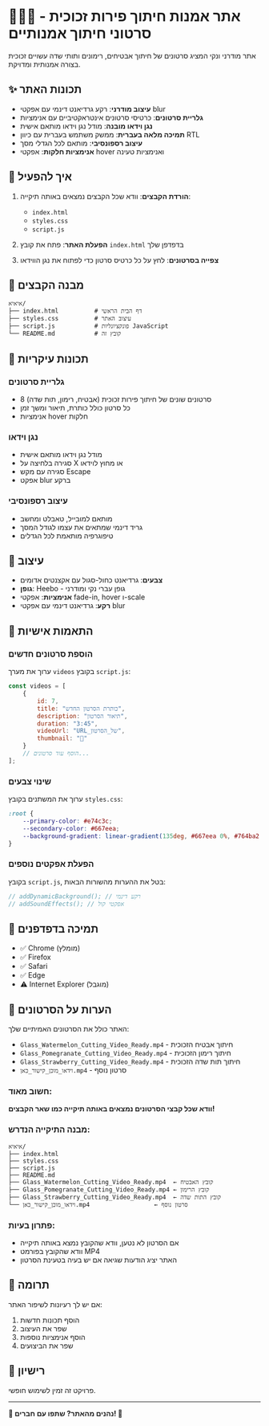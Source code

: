 # 🍉🍎🍓 אתר אמנות חיתוך פירות זכוכית - סרטוני חיתוך אמנותיים

אתר מודרני ונקי המציג סרטונים של חיתוך אבטיחים, רימונים ותותי שדה עשויים זכוכית בצורה אמנותית ומדויקת.

## ✨ תכונות האתר

- **עיצוב מודרני**: רקע גרדיאנט דינמי עם אפקטי blur
- **גלריית סרטונים**: כרטיסי סרטונים אינטראקטיביים עם אנימציות
- **נגן וידאו מובנה**: מודל נגן וידאו מותאם אישית
- **תמיכה מלאה בעברית**: ממשק משתמש בעברית עם כיוון RTL
- **עיצוב רספונסיבי**: מותאם לכל הגדלי מסך
- **אנימציות חלקות**: אפקטי hover ואנימציות טעינה

## 🚀 איך להפעיל

1. **הורדת הקבצים**: וודא שכל הקבצים נמצאים באותה תיקייה:
   - `index.html`
   - `styles.css`
   - `script.js`

2. **הפעלת האתר**: פתח את קובץ `index.html` בדפדפן שלך

3. **צפייה בסרטונים**: לחץ על כל כרטיס סרטון כדי לפתוח את נגן הווידאו

## 📁 מבנה הקבצים

```
איאיא/
├── index.html          # דף הבית הראשי
├── styles.css          # עיצוב האתר
├── script.js           # פונקציונליות JavaScript
└── README.md           # קובץ זה
```

## 🎯 תכונות עיקריות

### גלריית סרטונים
- 8 סרטונים שונים של חיתוך פירות זכוכית (אבטיח, רימון, תות שדה)
- כל סרטון כולל כותרת, תיאור ומשך זמן
- אנימציות hover חלקות

### נגן וידאו
- מודל נגן וידאו מותאם אישית
- סגירה בלחיצה על X או מחוץ לוידאו
- סגירה עם מקש Escape
- אפקט blur ברקע

### עיצוב רספונסיבי
- מותאם למובייל, טאבלט ומחשב
- גריד דינמי שמתאים את עצמו לגודל המסך
- טיפוגרפיה מותאמת לכל הגדלים

## 🎨 עיצוב

- **צבעים**: גרדיאנט כחול-סגול עם אקצנטים אדומים
- **גופן**: Heebo - גופן עברי נקי ומודרני
- **אנימציות**: אפקטי fade-in, hover ו-scale
- **רקע**: גרדיאנט דינמי עם אפקטי blur

## 🔧 התאמות אישיות

### הוספת סרטונים חדשים
ערוך את מערך `videos` בקובץ `script.js`:

```javascript
const videos = [
    {
        id: 7,
        title: "כותרת הסרטון החדש",
        description: "תיאור הסרטון",
        duration: "3:45",
        videoUrl: "URL_של_הסרטון",
        thumbnail: "🍉"
    }
    // הוסף עוד סרטונים...
];
```

### שינוי צבעים
ערוך את המשתנים בקובץ `styles.css`:

```css
:root {
    --primary-color: #e74c3c;
    --secondary-color: #667eea;
    --background-gradient: linear-gradient(135deg, #667eea 0%, #764ba2 100%);
}
```

### הפעלת אפקטים נוספים
בקובץ `script.js`, בטל את ההערות מהשורות הבאות:

```javascript
// addDynamicBackground(); // רקע דינמי
// addSoundEffects(); // אפקטי קול
```

## 📱 תמיכה בדפדפנים

- ✅ Chrome (מומלץ)
- ✅ Firefox
- ✅ Safari
- ✅ Edge
- ⚠️ Internet Explorer (מוגבל)

## 🎵 הערות על הסרטונים

האתר כולל את הסרטונים האמיתיים שלך:
- `Glass_Watermelon_Cutting_Video_Ready.mp4` - חיתוך אבטיח הזכוכית
- `Glass_Pomegranate_Cutting_Video_Ready.mp4` - חיתוך רימון הזכוכית
- `Glass_Strawberry_Cutting_Video_Ready.mp4` - חיתוך תות שדה הזכוכית
- `וידאו_מוכן_קישור_כאן.mp4` - סרטון נוסף

### חשוב מאוד:
**וודא שכל קבצי הסרטונים נמצאים באותה תיקייה כמו שאר הקבצים!**

### מבנה התיקייה הנדרש:
```
איאיא/
├── index.html
├── styles.css
├── script.js
├── README.md
├── Glass_Watermelon_Cutting_Video_Ready.mp4  ← קובץ האבטיח
├── Glass_Pomegranate_Cutting_Video_Ready.mp4 ← קובץ הרימון
├── Glass_Strawberry_Cutting_Video_Ready.mp4  ← קובץ התות שדה
└── וידאו_מוכן_קישור_כאן.mp4                  ← סרטון נוסף
```

### פתרון בעיות:
- אם הסרטון לא נטען, וודא שהקובץ נמצא באותה תיקייה
- וודא שהקובץ בפורמט MP4
- האתר יציג הודעות שגיאה אם יש בעיה בטעינת הסרטון

## 🤝 תרומה

אם יש לך רעיונות לשיפור האתר:

1. הוסף תכונות חדשות
2. שפר את העיצוב
3. הוסף אנימציות נוספות
4. שפר את הביצועים

## 📄 רישיון

פרויקט זה זמין לשימוש חופשי.

---

**🍉 נהנים מהאתר? שתפו עם חברים! 🍉** 